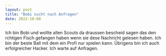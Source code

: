 ```yaml
---
layout: post
title: "Bobi sucht nach Anfragen"
date: 2022-10-08
---
```


Ich bin Bobi und wollte allen Scouts da draussen bescheid sagen das den rchtigen Fisch gefangen haben wenn sie dese Nachricht gelesen haben.
Ich bin der beste Ball mit dem ein Profi nur spielen kann.
Übrigens bin ich auch erfolgreicher Hacker.
Ich warte auf Anfragen.
